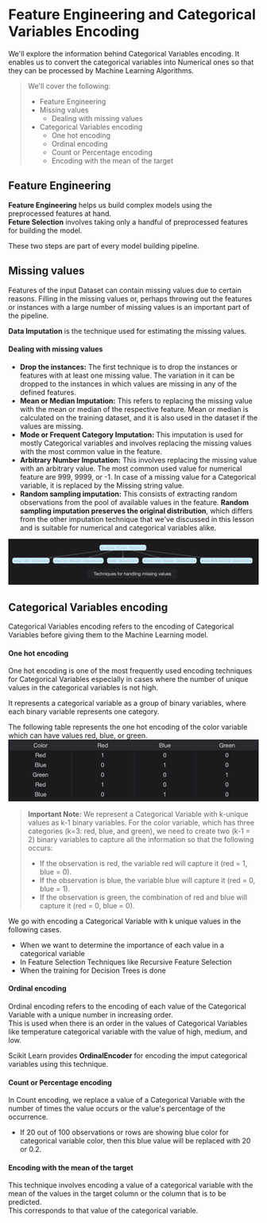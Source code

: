 # Feature Engineering and Categorical Variables Encoding

We'll explore the information behind Categorical Variables encoding. It enables us to convert the categorical variables into Numerical ones so that they can be processed by Machine Learning Algorithms.

> We'll cover the following:
>
> - Feature Engineering
> - Missing values
>   - Dealing with missing values
> - Categorical Variables encoding
>   - One hot encoding
>   - Ordinal encoding
>   - Count or Percentage encoding
>   - Encoding with the mean of the target

## Feature Engineering

**Feature Engineering** helps us build complex models using the preprocessed features at hand.  
**Feture Selection** involves taking only a handful of preprocessed features for building the model.

These two steps are part of every model building pipeline.

## Missing values

Features of the input Dataset can contain missing values due to certain reasons. Filling in the missing values or, perhaps throwing out the features or instances with a large number of missing values is an important part of the pipeline.

**Data Imputation** is the technique used for estimating the missing values.

#### Dealing with missing values

- **Drop the instances:** The first technique is to drop the instances or features with at least one missing value. The variation in it can be dropped to the instances in which values are missing in any of the defined features.
- **Mean or Median Imputation:** This refers to replacing the missing value with the mean or median of the respective feature. Mean or median is calculated on the training dataset, and it is also used in the dataset if the values are missing.
- **Mode or Frequent Category Imputation:** This imputation is used for mostly Categorical variables and involves replacing the missing values with the most common value in the feature.
- **Arbitrary Number Imputation:** This involves replacing the missing value with an arbitrary value. The most common used value for numerical feature are 999, 9999, or -1. In case of a missing value for a Categorical variable, it is replaced by the Missing string value.
- **Random sampling imputation:** This consists of extracting random observations from the pool of available values in the feature. **Random sampling imputation preserves the original distribution**, which differs from the other imputation technique that we've discussed in this lesson and is suitable for numerical and categorical variables alike.

![techniques for handling missing values](./images/12-1-techniques-for-handling-missing-values.png)

## Categorical Variables encoding

Categorical Variables encoding refers to the encoding of Categorical Variables before giving them to the Machine Learning model.

#### One hot encoding

One hot encoding is one of the most frequently used encoding techniques for Categorical Variables especially in cases where the number of unique values in the categorical variables is not high.

It represents a categorical variable as a group of binary variables, where each binary variable represents one category.

The following table represents the one hot encoding of the color variable which can have values red, blue, or green.  
![one hot encoding](./images/12-2-one-hot-encoding.png)

> **Important Note:** We represent a Categorical Variable with k-unique values as k-1 binary variables. For the color variable, which has three categories (k=3: red, blue, and green), we need to create two (k-1 = 2) binary variables to capture all the information so that the following occurs:
>
> - If the observation is red, the variable red will capture it (red = 1, blue = 0).
> - If the observation is blue, the variable blue will capture it (red = 0, blue = 1).
> - If the observation is green, the combination of red and blue will capture it (red = 0, blue = 0).

We go with encoding a Categorical Variable with k unique values in the following cases.

- When we want to determine the importance of each value in a categorical variable
- In Feature Selection Techniques like Recursive Feature Selection
- When the training for Decision Trees is done

#### Ordinal encoding

Ordinal encoding refers to the encoding of each value of the Categorical Variable with a unique number in increasing order.  
 This is used when there is an order in the values of Categorical Variables like temperature categorical variable with the value of high, medium, and low.

Scikit Learn provides **OrdinalEncoder** for encoding the imput categorical variables using this technique.

#### Count or Percentage encoding

In Count encoding, we replace a value of a Categorical Variable with the number of times the value occurs or the value's percentage of the occurrence.

- If 20 out of 100 observations or rows are showing blue color for categorical variable color, then this blue value will be replaced with 20 or 0.2.

#### Encoding with the mean of the target

This technique involves encoding a value of a categorical variable with the mean of the values in the target column or the column that is to be predicted.  
 This corresponds to that value of the categorical variable.
